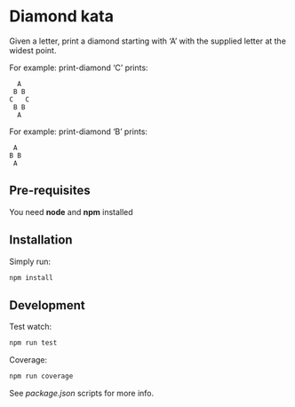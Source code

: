 # Diamond kata

Given a letter, print a diamond starting with ‘A’ with the supplied letter at the widest point.

For example: print-diamond ‘C’ prints:
```
  A
 B B
C   C
 B B
  A
```

For example: print-diamond ‘B’ prints:
```
 A
B B
 A
```


## Pre-requisites

You need **node** and **npm** installed

## Installation

Simply run:

```bash
npm install
```

## Development

Test watch:
```bash
npm run test
```

Coverage:
```bash
npm run coverage
```

See *package.json* scripts for more info.
